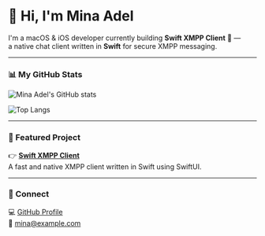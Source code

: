 # 👋 Hi, I'm Mina Adel

I'm a macOS & iOS developer currently building **Swift XMPP Client** 💬 —  
a native chat client written in **Swift** for secure XMPP messaging.

---

### 📊 My GitHub Stats

![Mina Adel's GitHub stats](https://github-readme-stats.vercel.app/api?username=Mina-adel-vaxoo1&show_icons=true&theme=tokyonight)

![Top Langs](https://github-readme-stats.vercel.app/api/top-langs/?username=Mina-adel-vaxoo1&layout=compact&theme=tokyonight)

---

### 🚀 Featured Project

👉 [**Swift XMPP Client**](https://github.com/Mina-adel-vaxoo1/Swift-XMPP-client-)  
A fast and native XMPP client written in Swift using SwiftUI.

---

### 💬 Connect
💻 [GitHub Profile](https://github.com/Mina-adel-vaxoo1)  
📧 mina@example.com
